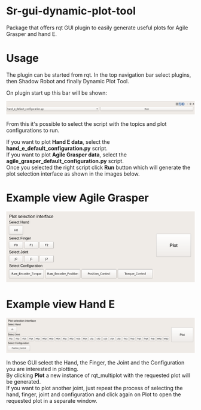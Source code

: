 # Sr-gui-dynamic-plot-tool

Package that offers rqt GUI plugin to easily generate useful plots for Agile Grasper and hand E.

# Usage

The plugin can be started from rqt. In the top navigation bar select plugins, then Shadow Robot and finally
Dynamic Plot Tool.

On plugin start up this bar will be shown:

![alt text](https://github.com/shadow-robot/sr-visualization/blob/F%23SRC-1485_implement_rqt_dyn_plots/sr_gui_dynamic_plot_tool/BarPlugin.png)

From this it's possible to select the script with the topics and plot configurations to run.<br/>

If you want to plot **Hand E data**, select the **hand_e_default_configuration.py** script.<br/>
If you want to plot **Agile Grasper data**, select the **agile_grasper_default_configuration.py** script.<br/>
Once you selected the right script click **Run** button which will generate the plot selection interface
as shown in the images below.<br/>


# Example view Agile Grasper

![alt text](https://github.com/shadow-robot/sr-visualization/blob/F%23SRC-1485_implement_rqt_dyn_plots/sr_gui_dynamic_plot_tool/AgileGrasper_example.png)


# Example view Hand E

![alt text](https://github.com/shadow-robot/sr-visualization/blob/F%23SRC-1485_implement_rqt_dyn_plots/sr_gui_dynamic_plot_tool/HandE_example.png)

In those GUI select the Hand, the Finger, the Joint and the Configuration you are interested in plotting.<br/>
By clicking **Plot** a new instance of rqt_multiplot with the requested plot will be generated.<br/>
If you want to plot another joint, just repeat the process of selecting the hand, finger, joint and configuration and click again on Plot to open the requested plot in a separate window.
